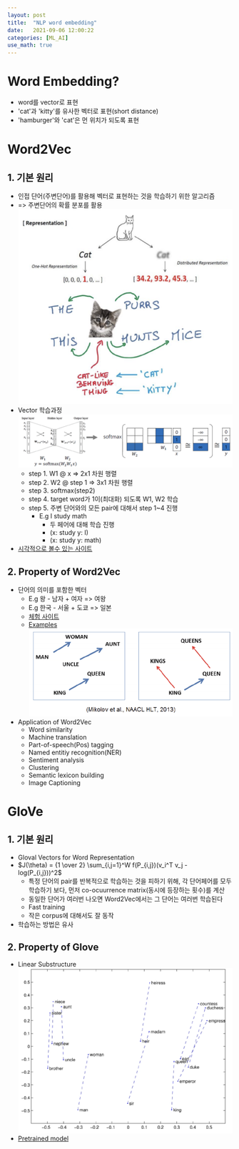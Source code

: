 ```yaml
---
layout: post
title:  "NLP word embedding"
date:   2021-09-06 12:00:22
categories: [ML_AI]
use_math: true
---
```


# Word Embedding?
* word를 vector로 표현
* 'cat'과 'kitty'를 유사한 벡터로 표현(short distance)
* 'hamburger'와 'cat'은 먼 위치가 되도록 표현

# Word2Vec
## 1. 기본 원리
* 인접 단어(주변단어)를 활용해 벡터로 표현하는 것을 학습하기 위한 알고리즘
* => 주변단어의 확률 분포를 활용  
![](/assets/image/ustagelv2/w5_nw_1.png)
* Vector 학습과정  
	![](/assets/image/ustagelv2/w5_nw_2.png)
	* step 1. W1 @ x => 2x1 차원 행렬
	* step 2. W2 @ step 1 => 3x1 차원 행렬
	* step 3. softmax(step2)
	* step 4. target word가 1이(최대화) 되도록 W1, W2 학습
	* step 5. 주변 단어와의 모든 pair에 대해서 step 1~4 진행
		* E.g I study math
			* 두 페어에 대해 학습 진행
			* (x: study y: I)
			* (x: study y: math)
* [시각적으로 볼수 있는 사이트](https://ronxin.github.io/wevi/)

## 2. Property of Word2Vec
* 단어의 의미를 포함한 벡터
	* E.g 왕 - 남자 + 여자 => 여왕
	* E.g 한국 - 서울 + 도쿄 => 일본	
	* [체험 사이트](https://word2vec.kr/search/)  
	* [Examples](https://github.com/dhammack/Word2VecExample)  
	![](/assets/image/ustagelv2/w5_nw_3.png)
* Application of Word2Vec
	* Word similarity
	* Machine translation
	* Part-of-speech(Pos) tagging
	* Named entitiy recognition(NER)
	* Sentiment analysis
	* Clustering
	* Semantic lexicon building
	* Image Captioning
	
# GloVe
## 1. 기본 원리
* Gloval Vectors for Word Representation
* $J(\theta) = {1 \over 2} \sum_{i,j=1}^W f(P_{i,j})(v_i^T v_j - log(P_{i,j}))^2$
	* 특정 단어의 pair를 반복적으로 학습하는 것을 피하기 위해, 각 단어페어를 모두 학습하기 보다, 먼저 co-ocuurrence matrix(동시에 등장하는 횟수)를 계산
	* 동일한 단어가 여러번 나오면 Word2Vec에서는 그 단어는 여러번 학습된다
	* Fast training
	* 작은 corpus에 대해서도 잘 동작
* 학습하는 방법은 유사

## 2. Property of Glove
* Linear Substructure  
![](/assets/image/ustagelv2/w5_nw_4.png)
* [Pretrained model](https://nlp.stanford.edu/projects/glove/)




